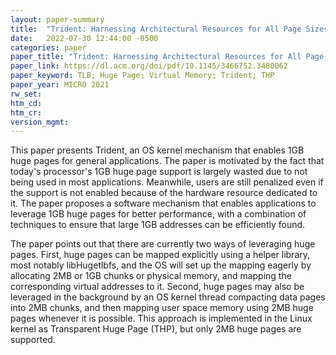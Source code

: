 ```yaml
---
layout: paper-summary
title:  "Trident: Harnessing Architectural Resources for All Page Sizes in x86 Processors"
date:   2022-07-30 12:44:00 -0500
categories: paper
paper_title: "Trident: Harnessing Architectural Resources for All Page Sizes in x86 Processors"
paper_link: https://dl.acm.org/doi/pdf/10.1145/3466752.3480062
paper_keyword: TLB; Huge Page; Virtual Memory; Trident; THP
paper_year: MICRO 2021
rw_set:
htm_cd:
htm_cr:
version_mgmt:
---
```


This paper presents Trident, an OS kernel mechanism that enables 1GB huge pages for general applications.
The paper is motivated by the fact that today's processor's 1GB huge page support is largely wasted due to not being
used in most applications. Meanwhile, users are still penalized even if the support is not enabled because of 
the hardware resource dedicated to it.
The paper proposes a software mechanism that enables applications to leverage 1GB huge pages for better performance,
with a combination of techniques to ensure that large 1GB addresses can be efficiently found.

The paper points out that there are currently two ways of leveraging huge pages. 
First, huge pages can be mapped explicitly using a helper library, most notably libHugetlbfs, and the OS will set up
the mapping eagerly by allocating 2MB or 1GB chunks or physical memory, and mapping the corresponding virtual
addresses to it.
Second, huge pages may also be leveraged in the background by an OS kernel thread compacting data pages into 2MB
chunks, and then mapping user space memory using 2MB huge pages whenever it is possible.
This approach is implemented in the Linux kernel as Transparent Huge Page (THP), but only 2MB huge pages are supported.

